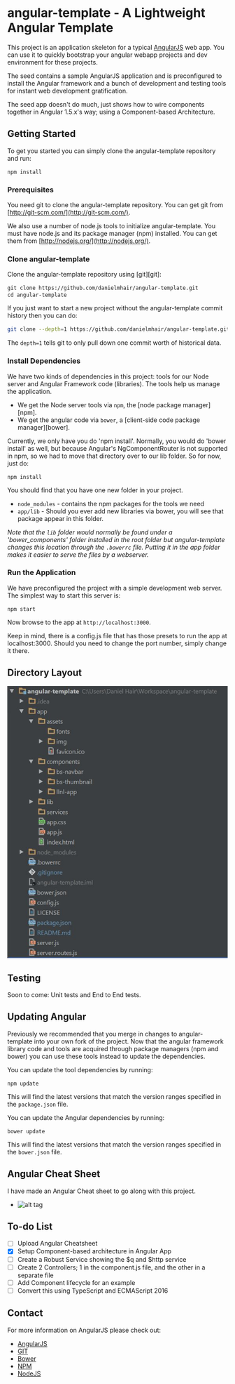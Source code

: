 # angular-template - A Lightweight Angular Template

This project is an application skeleton for a typical [AngularJS](http://angularjs.org/) web app.
You can use it to quickly bootstrap your angular webapp projects and dev environment for these
projects.

The seed contains a sample AngularJS application and is preconfigured to install the Angular
framework and a bunch of development and testing tools for instant web development gratification.

The seed app doesn't do much, just shows how to wire components together in Angular 1.5.x's way;
using a Component-based Architecture.


## Getting Started

To get you started you can simply clone the angular-template repository and run:
```
npm install
```

### Prerequisites

You need git to clone the angular-template repository. You can get git from
[http://git-scm.com/](http://git-scm.com/).

We also use a number of node.js tools to initialize angular-template. You must have node.js and
its package manager (npm) installed.  You can get them from [http://nodejs.org/](http://nodejs.org/).

### Clone angular-template

Clone the angular-template repository using [git][git]:

```
git clone https://github.com/danielmhair/angular-template.git
cd angular-template
```

If you just want to start a new project without the angular-template commit history then you can do:

```bash
git clone --depth=1 https://github.com/danielmhair/angular-template.git <your-project-name>
```

The `depth=1` tells git to only pull down one commit worth of historical data.

### Install Dependencies

We have two kinds of dependencies in this project: tools for our Node server and Angular Framework code (libraries).  The tools help
us manage the application.

* We get the Node server tools via `npm`, the [node package manager][npm].
* We get the angular code via `bower`, a [client-side code package manager][bower].

Currently, we only have you do 'npm install'. Normally, you would do 'bower install'
as well, but because Angular's NgComponentRouter is not supported in npm, so we had to
move that directory over to our lib folder. So for now, just do:

```
npm install
```

You should find that you have one new folder in your project.

* `node_modules` - contains the npm packages for the tools we need
* `app/lib` - Should you ever add new libraries via bower, you will see that package appear in this folder.

*Note that the `lib` folder would normally be found under a 'bower_components' folder installed in the root
folder but angular-template changes this location through the `.bowerrc` file.  Putting it in the app folder makes
it easier to serve the files by a webserver.*

### Run the Application

We have preconfigured the project with a simple development web server.  The simplest way to start
this server is:

```
npm start
```

Now browse to the app at `http://localhost:3000`.

Keep in mind, there is a config.js file that has those presets to run the app at localhost:3000.
Should you need to change the port number, simply change it there.


## Directory Layout

![alt tag](https://raw.githubusercontent.com/danielmhair/angular-template/master/app/assets/img/project-layout.jpg)

## Testing

Soon to come: Unit tests and End to End tests.

## Updating Angular

Previously we recommended that you merge in changes to angular-template into your own fork of the project.
Now that the angular framework library code and tools are acquired through package managers (npm and
bower) you can use these tools instead to update the dependencies.

You can update the tool dependencies by running:

```
npm update
```

This will find the latest versions that match the version ranges specified in the `package.json` file.

You can update the Angular dependencies by running:

```
bower update
```

This will find the latest versions that match the version ranges specified in the `bower.json` file.

## Angular Cheat Sheet

I have made an Angular Cheat sheet to go along with this project.
* ![alt tag](https://raw.githubusercontent.com/danielmhair/angular-template/master/angular-cheatsheet.jpg)

## To-do List
- [ ] Upload Angular Cheatsheet
- [x] Setup Component-based architecture in Angular App
- [ ] Create a Robust Service showing the $q and $http service
- [ ] Create 2 Controllers; 1 in the component.js file, and the other in a separate file
- [ ] Add Component lifecycle for an example
- [ ] Convert this using TypeScript and ECMAScript 2016

## Contact

For more information on AngularJS please check out:
* [AngularJS](http://angularjs.org/)
* [GIT](http://git-scm.com/)
* [Bower](http://bower.io)
* [NPM](https://www.npmjs.org/)
* [NodeJS](http://nodejs.org)